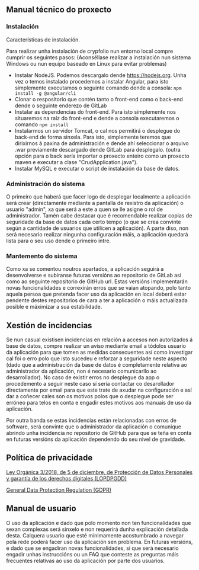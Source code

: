 ## Manual técnico do proxecto

### Instalación

Características de instalación.


Para realizar unha instalación de crypfolio nun entorno local compre cumprir os seguintes pasos:
(Aconséllase realizar a instalación nun sistema Windows ou nun equipo baseado en Linux para evitar problemas)
- Instalar NodeJS. Podemos descargalo dende https://nodejs.org. Unha vez o temos instalado procedemos a instalar Angular, para isto simplemente executamos o seguinte comando dende a consola: ```npm install -g @angular/cli```
- Clonar o respositorio que contén tanto o front-end como o back-end dende o seguinte enderezo de GitLab
- Instalar as dependencias do front-end. Para isto simplemente nos situaremos na raíz do front-end e dende a consola executaremos o comando ```npm install```
- Instalarmos un servidor Tomcat, o cal nos permitirá o desplegue do back-end de forma sinxela. Para isto, simplemente teremos que dirixirnos á paxina de administración e dende ahí seleccionar o arquivo .war previamente descargado dende GitLab para desplegalo. (outra opción para o back sería importar o proxecto enteiro como un proxecto maven e executar a clase "CrudApplication.java").
- Instalar MySQL e executar o script de instalación da base de datos.

### Administración do sistema
O primeiro que haberá que facer logo de desplegar localmente a aplicación será crear (directamente mediante a pantalla de rexistro da aplicación) o usuario "admin", xa que será a este a quen se lle asigne o rol de administrador. Tamén cabe destacar que é recomendable realizar copias de seguridade da base de datos cada certo tempo (o que se crea convinte según a cantidade de usuarios que utilicen a aplicación).
A parte diso, non será necesario realizar ningunha configuración máis, a aplicación quedará lista para o seu uso dende o primeiro intre.


### Mantemento do sistema
Como xa se comentou noutros apartados, a aplicación seguirá a desenvolverse e subiranse futuras versións ao repositorio de GitLab asi como ao seguinte repositorio de GitHub url. Estas versións implementarán novas funcionalidades e correxirán erros que se vaian atopando, polo tanto aquela persoa que pretenda facer uso da aplicación en local deberá estar pendente destes repositorios de cara a ter a aplicación o máis actualizada posible e máximizar a sua estabilidade. 

## Xestión de incidencias
Se nun casual existisen incidencias en relación a accesos non autorizados á base de datos, compre realizar un aviso mediante email a tódolos usuario da aplicación para que tomen as medidas consecuentes así como investigar cal foi o erro polo que isto sucedeu e reforzar a seguridade neste aspecto (dado que a administración da base de datos é completamente relativa ao administrador da aplicación, non é necesario comunicarllo ao desarrollador). No caso de existir erros no desplegue da app o procedemento a seguir neste caso sí sería contactar co desarollador directamente por email para que este trate de axudar na configuración e así dar a coñecer cales son os motivos polos que o desplegue pode ser erróneo para telos en conta e engadir estes motivos aos manuais de uso da aplicación. 

Por outra banda se estas incidencias están relacionadas con erros de software, será convinte que o administrador da aplicación o comunique abrindo unha incidencia no repositorio de GitHub para que se teña en conta en futuras versións da aplicación dependendo do seu nivel de gravidade.

## Política de privacidade

[Ley Orgánica 3/2018, de 5 de diciembre, de Protección de Datos Personales y garantía de los derechos digitales (LOPDPGDD)](https://www.boe.es/buscar/act.php?id=BOE-A-2018-16673)

[General Data Protection Regulation (GDPR)](https://eur-lex.europa.eu/eli/reg/2016/679/oj)

## Manual de usuario
O uso da aplicación e dado que polo momento non ten funcionalidades que sexan complexas será sinxelo e non requerirá dunha explicación detallada desta. Calquera usuario que esté mínimamente acostumbrado a navegar pola rede poderá facer uso da aplicación sen problema. En futuras versións, e dado que se engadiran novas funcionalidades, si que será necesario engadir unhas instruccións ou un FAQ que conteste as preguntas máis frecuentes relativas ao uso da aplicación por parte dos usuarios.
